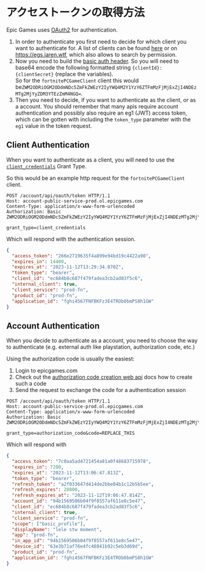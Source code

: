 # アクセストークンの取得方法

Epic Games uses [OAuth2](https://auth0.com/intro-to-iam/what-is-oauth-2) for authentication.

1. In order to authenticate you first need to decide for which client you want to authenticate for. A list of clients can be found [here](./Clients.md) or on https://egs.jaren.wtf, which also allows to search by permission.
2. Now you need to build the [basic auth header](https://developer.mozilla.org/en-US/docs/Web/HTTP/Authentication#basic_authentication_scheme). So you will need to base64 encode the following formatted string `{clientId}:{clientSecret}` (replace the variables). <br/> So for the `fortnitePCGameClient` client this would be`ZWM2ODRiOGM2ODdmNDc5ZmFkZWEzY2IyYWQ4M2Y1YzY6ZTFmMzFjMjExZjI4NDEzMTg2MjYyZDM3YTEzZmM4NGQ=`.
3. Then you need to decide, if you want to authenticate as the client, or as a account. You should remember that many apis require account authentication and possibly also require an eg1 (JWT) access token, which can be gotten with including the `token_type` parameter with the `eg1` value in the token request.

## Client Authentication

When you want to authenticate as a client, you will need to use the [`client_credentials`](./GrantTypes/client_credentials.md) Grant Type.

So this would be an example http request for the `fortnitePCGameClient` client.

```http
POST /account/api/oauth/token HTTP/1.1
Host: account-public-service-prod.ol.epicgames.com
Content-Type: application/x-www-form-urlencoded
Authorization: Basic ZWM2ODRiOGM2ODdmNDc5ZmFkZWEzY2IyYWQ4M2Y1YzY6ZTFmMzFjMjExZjI4NDEzMTg2MjYyZDM3YTEzZmM4NGQ=

grant_type=client_credentials
```

Which will respond with the authentication session.

```json
{
  "access_token": "266e2719635f4a899e94bd19c4422a90",
  "expires_in": 14400,
  "expires_at": "2023-11-12T13:29:34.070Z",
  "token_type": "bearer",
  "client_id": "ec684b8c687f479fadea3cb2ad83f5c6",
  "internal_client": true,
  "client_service": "prod-fn",
  "product_id": "prod-fn",
  "application_id": "fghi4567FNFBKFz3E4TROb0bmPS8h1GW"
}
```

## Account Authentication

When you decide to authenticate as a account, you need to choose the way to authenticate (e.g. external auth like playstation, authorization code, etc.)

Using the authorization code is usually the easiest:

1. Login to epicgames.com
2. Check out the [authorization code creation web api](../../Web/Id/Auth/Redirect.md) docs how to create such a code
3. Send the request to exchange the code for a authentication session

```http
POST /account/api/oauth/token HTTP/1.1
Host: account-public-service-prod.ol.epicgames.com
Content-Type: application/x-www-form-urlencoded
Authorization: Basic ZWM2ODRiOGM2ODdmNDc5ZmFkZWEzY2IyYWQ4M2Y1YzY6ZTFmMzFjMjExZjI4NDEzMTg2MjYyZDM3YTEzZmM4NGQ=

grant_type=authorization_code&code=REPLACE_THIS
```

Which will respond with

```json
{
  "access_token": "7c0aa5ad4721454a81a0f48683715978",
  "expires_in": 7200,
  "expires_at": "2023-11-12T13:06:47.813Z",
  "token_type": "bearer",
  "refresh_token": "a2f033647d414de2bbe04b1c12b5b5ee",
  "refresh_expires": 28800,
  "refresh_expires_at": "2023-11-12T19:06:47.814Z",
  "account_id": "94b1569506b04f9f8557af611e8c5e47",
  "client_id": "ec684b8c687f479fadea3cb2ad83f5c6",
  "internal_client": true,
  "client_service": "prod-fn",
  "scope": ["basic_profile"],
  "displayName": "lele stw moment",
  "app": "prod-fn",
  "in_app_id": "94b1569506b04f9f8557af611e8c5e47",
  "device_id": "63e3b71af76e4fc48841b92c5eb3d69d",
  "product_id": "prod-fn",
  "application_id": "fghi4567FNFBKFz3E4TROb0bmPS8h1GW"
}
```
